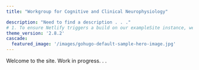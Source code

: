 ```yaml
---
title: "Workgroup for Cognitive and Clinical Neurophysiology"

description: "Need to find a description . . ."
# 1. To ensure Netlify triggers a build on our exampleSite instance, we need to change a file in the exampleSite directory.
theme_version: '2.8.2'
cascade:
  featured_image: '/images/gohugo-default-sample-hero-image.jpg'
---
```

Welcome to the site. Work in progress. . .
